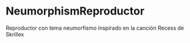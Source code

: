 # NeumorphismReproductor
Reproductor con tema neumorfismo inspirado en la canción Recess de Skrillex
